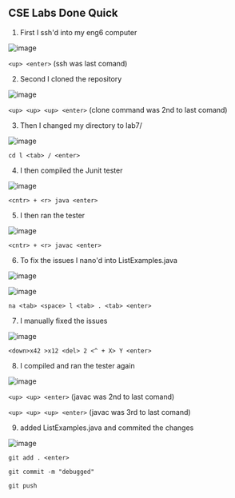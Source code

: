 ## CSE Labs Done Quick
1. First I ssh'd into my eng6 computer

![image](https://user-images.githubusercontent.com/122496316/221768151-482278ad-db2a-4e35-9987-78a7b6b57e07.png)

`<up> <enter>` (ssh was last comand)

2. Second I cloned the repository

![image](https://user-images.githubusercontent.com/122496316/221768183-51e6222d-a3c3-4ac6-a10d-c0d02fb46254.png)

`<up> <up> <up> <enter>` (clone command was 2nd to last comand)

3. Then I changed my directory to lab7/

![image](https://user-images.githubusercontent.com/122496316/221767833-de34d331-c3ad-40fe-a687-66c7dd12d74b.png)

`cd l <tab> / <enter>`
  
4. I then compiled the Junit tester

![image](https://user-images.githubusercontent.com/122496316/221768997-8cab0520-a811-47e8-9d25-601957a4d6b9.png)

`<cntr> + <r> java <enter>`

5. I then ran the tester

![image](https://user-images.githubusercontent.com/122496316/224893287-077d29df-f68a-4f39-ba7f-fc305df41c06.png)

`<cntr> + <r> javac <enter>`

6. To fix the issues I nano'd into ListExamples.java

![image](https://user-images.githubusercontent.com/122496316/221769354-60c5f377-7a97-46be-b968-9367887883af.png)

![image](https://user-images.githubusercontent.com/122496316/224893897-57b7f51e-abc0-44f0-adaf-bb1b7dd0e489.png)

`na <tab> <space> l <tab> . <tab> <enter>`

7. I manually fixed the issues

![image](https://user-images.githubusercontent.com/122496316/224894528-9a532f4c-4ccf-469a-98e0-7e020de4c775.png)

`<down>x42 >x12 <del> 2 <^ + X> Y <enter>`

8. I compiled and ran the tester again

![image](https://user-images.githubusercontent.com/122496316/224895061-38da4ec8-2bbc-447e-abd1-a7c7a454ac87.png)

`<up> <up> <enter>` (javac was 2nd to last comand)

`<up> <up> <up> <enter>` (javac was 3rd to last comand)

9. added ListExamples.java and commited the changes

![image](https://user-images.githubusercontent.com/122496316/224896797-602cd00f-c7fe-4e63-a4ee-accbfbec549b.png)

`git add . <enter>`

`git commit -m "debugged"`

`git push`
